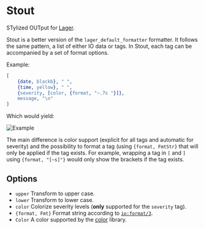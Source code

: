 Stout
=====

STylized OUTput for [Lager](https://github.com/basho/lager).

Stout is a better version of the `lager_default_formatter` formatter. It
follows the same pattern, a list of either IO data or tags. In Stout, each tag
can be accompanied by a set of format options.

Example:

```erlang
[
    {date, blackb}, " ",
    {time, yellow}, " ",
    {severity, [color, {format, "~.7s "}]},
    message, "\n"
]
```

Which would yield:

![Example](https://raw.github.com/eproxus/stout/master/screenshot.png)

The main difference is color support (explicit for all tags and automatic for severity) and the possibility to format a tag (using `{format, FmtStr}` that will only be applied if the tag exists. For example, wrapping a tag in `[` and `]` using `{format, "[~s]"}` would only show the brackets if the tag exists.

Options
-------

* `upper` Transform to upper case.
* `lower` Transform to lower case.
* `color` Colorize severity levels (**only** supported for the `severity` tag).
* `{format, Fmt}` Format string according to [`io:format/3`](http://www.erlang.org/doc/man/io.html#format-3).
* `Color` A color supported by the [color](https://github.com/julianduque/erlang-color) library.

